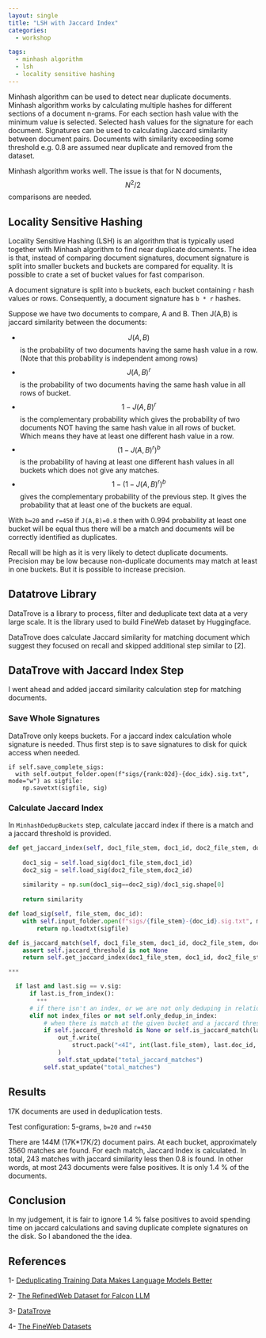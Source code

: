 ```yaml
---
layout: single
title: "LSH with Jaccard Index"
categories:
  - workshop

tags:
  - minhash algorithm
  - lsh
  - locality sensitive hashing
---
```


Minhash algorithm can be used to detect near duplicate documents. Minhash algorithm works by calculating multiple hashes for different sections of a document n-grams. For each section hash value with the minimum value is selected. Selected hash values for the signature for each document. Signatures can be used to calculating Jaccard similarity between document pairs. Documents with similarity exceeding some threshold e.g. 0.8 are assumed near duplicate and removed from the dataset. 

Minhash algorithm works well. The issue is that for N documents, $$ N ^ 2 / 2 $$ comparisons are needed. 


## Locality Sensitive Hashing

Locality Sensitive Hashing (LSH) is an algorithm that is typically used together with Minhash algorithm to find near duplicate documents. The idea is that, instead of comparing document signatures, document signature is split into smaller buckets and buckets are compared for equality. It is possible to crate a set of bucket values for fast comparison. 

A document signature is split into `b` buckets, each bucket containing `r` hash values or rows. Consequently, a document signature has `b * r` hashes.


Suppose we have two documents to compare, A and B. Then J(A,B) is jaccard similarity between the documents:

- $$ J(A,B) $$ is the probability of two documents having the same hash value in a row. (Note that this probability is independent among rows)
- $$ J(A,B)^r $$ is the probability of two documents having the same hash value in all rows of bucket. 
- $$ 1- J(A,B)^r $$ is the complementary probability which gives the probability of two documents NOT having the same hash value in all rows of bucket. Which means they have at least one different hash value in a row.
- $$ (1- J(A,B)^r)^b $$ is the probability of having at least one different hash values in all buckets which does not give any matches.
- $$ 1- (1- J(A,B)^r)^b $$ gives the complementary probability of the previous step. It gives the probability that at least one of the buckets are equal.   

With `b=20` and `r=450` if `J(A,B)=0.8` then with 0.994 probability at least one bucket will be equal thus there will be a match and documents will be correctly identified as duplicates.

Recall will be high as it is very likely to detect duplicate documents.
Precision may be low because non-duplicate documents may match at least in one buckets. But it is possible to increase precision. 

## Datatrove Library

DataTrove is a library to process, filter and deduplicate text data at a very large scale. It is the library used to build FineWeb dataset by Huggingface.

DataTrove does calculate Jaccard similarity for matching document which suggest they focused on recall and skipped additional step similar to [2].

## DataTrove with Jaccard Index Step

I went ahead and added jaccard similarity calculation step for matching documents.

### Save Whole Signatures

DataTrove only keeps buckets. For a jaccard index calculation whole signature is needed. Thus first step is to save signatures to disk for quick access when needed.

```
if self.save_complete_sigs:
  with self.output_folder.open(f"sigs/{rank:02d}-{doc_idx}.sig.txt", mode="w") as sigfile:
    np.savetxt(sigfile, sig)
```

### Calculate Jaccard Index

In `MinhashDedupBuckets` step, calculate jaccard index if there is a match and a jaccard threshold is provided.


```python
def get_jaccard_index(self, doc1_file_stem, doc1_id, doc2_file_stem, doc2_id):
    
    doc1_sig = self.load_sig(doc1_file_stem,doc1_id)
    doc2_sig = self.load_sig(doc2_file_stem,doc2_id)
    
    similarity = np.sum(doc1_sig==doc2_sig)/doc1_sig.shape[0]
    
    return similarity

def load_sig(self, file_stem, doc_id):
    with self.input_folder.open(f"sigs/{file_stem}-{doc_id}.sig.txt", mode="r") as sigfile:
        return np.loadtxt(sigfile)

def is_jaccard_match(self, doc1_file_stem, doc1_id, doc2_file_stem, doc2_id):
    assert self.jaccard_threshold is not None
    return self.get_jaccard_index(doc1_file_stem, doc1_id, doc2_file_stem, doc2_id) > self.jaccard_threshold

***

  if last and last.sig == v.sig:
      if last.is_from_index():
        ***
      # if there isn't an index, or we are not only deduping in relation to the index
      elif not index_files or not self.only_dedup_in_index:
          # when there is match at the given bucket and a jaccard threshold is provided; calculate jaccard index
          if self.jaccard_threshold is None or self.is_jaccard_match(last.file_stem, last.doc_id, v.file_stem, v.doc_id):
              out_f.write(
                  struct.pack("<4I", int(last.file_stem), last.doc_id, int(v.file_stem), v.doc_id)
              )
              self.stat_update("total_jaccard_matches")
          self.stat_update("total_matches")
```

## Results

17K documents are used in deduplication tests.

Test configuration: 5-grams, `b=20` and `r=450`

There are 144M (17K*17K/2) document pairs. At each bucket, approximately 3560 matches are found. For each match, Jaccard Index is calculated. In total, 243 matches with jaccard similarity less then 0.8 is found. In other words, at most 243 documents were false positives. It is only 1.4 % of the documents.


## Conclusion

In my judgement, it is fair to ignore 1.4 % false positives to avoid spending time on jaccard calculations and saving duplicate complete signatures on the disk. So I abandoned the the idea.   


## References

1- [Deduplicating Training Data Makes Language Models Better](https://arxiv.org/pdf/2107.06499)

2- [The RefinedWeb Dataset for Falcon LLM](https://arxiv.org/pdf/2306.01116)

3- [DataTrove](https://github.com/huggingface/datatrove)

4- [The FineWeb Datasets](https://arxiv.org/pdf/2406.17557)